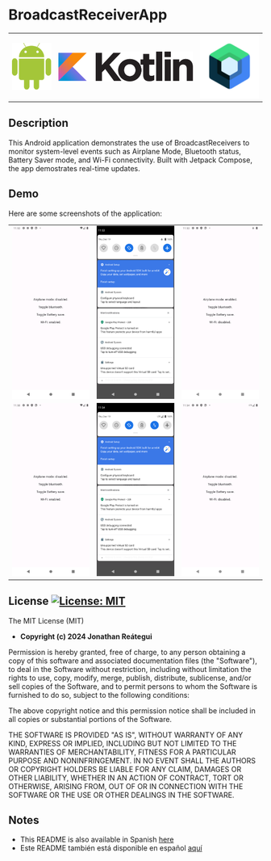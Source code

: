 # BroadcastReceiverApp

<table>
  <tr>
    <td><img src="./assets/logo/android-logo.png" width="120" /></td>
    <td><img src="./assets/logo/kotlin-logo.png" width="410" /></td>
    <td><img src="./assets/logo/jetpack-compose-logo.png" width="180" /></td>
  </tr>
</table>

## Description

This Android application demonstrates the use of BroadcastReceivers to monitor system-level events such as Airplane Mode, Bluetooth status, Battery Saver mode, and Wi-Fi connectivity. Built with Jetpack Compose, the app demostrates real-time updates.

## Demo

Here are some screenshots of the application:

<table>
  <tr>
    <td><img src="./assets/demo/1-1-airplane-mode-disabled.png"/></td>
    <td><img src="./assets/demo/1-2-toggle-airplane-mode.png"/></td>
    <td><img src="./assets/demo/1-3-airplane-mode-enabled.png"/></td>
  </tr>
  <tr>
    <td><img src="./assets/demo/2-1-wifi-enabled.png"/></td>
    <td><img src="./assets/demo/2-2-toggle-wifi-disabled.png"/></td>
    <td><img src="./assets/demo/2-3-wifi-disabled.png"/></td>
  </tr>
</table>

## License [![License: MIT](https://img.shields.io/badge/License-MIT-yellow.svg)](https://opensource.org/licenses/MIT)

The MIT License (MIT)

- **Copyright (c) 2024 Jonathan Reátegui**

Permission is hereby granted, free of charge, to any person obtaining a copy of this software and associated documentation files (the "Software"), to deal in the Software without restriction, including without limitation the rights to use, copy, modify, merge, publish, distribute, sublicense, and/or sell copies of the Software, and to permit persons to whom the Software is furnished to do so, subject to the following conditions:

The above copyright notice and this permission notice shall be included in all copies or substantial portions of the Software.

THE SOFTWARE IS PROVIDED "AS IS", WITHOUT WARRANTY OF ANY KIND, EXPRESS OR IMPLIED, INCLUDING BUT NOT LIMITED TO THE WARRANTIES OF MERCHANTABILITY, FITNESS FOR A PARTICULAR PURPOSE AND NONINFRINGEMENT. IN NO EVENT SHALL THE AUTHORS OR COPYRIGHT HOLDERS BE LIABLE FOR ANY CLAIM, DAMAGES OR OTHER LIABILITY, WHETHER IN AN ACTION OF CONTRACT, TORT OR OTHERWISE, ARISING FROM, OUT OF OR IN CONNECTION WITH THE SOFTWARE OR THE USE OR OTHER DEALINGS IN THE SOFTWARE.

## Notes

- This README is also available in Spanish  [here](README-es.md)
- Este README también está disponible en español  [aquí](README-es.md)
